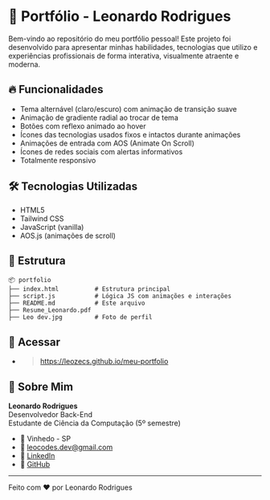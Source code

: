 # 💼 Portfólio - Leonardo Rodrigues

Bem-vindo ao repositório do meu portfólio pessoal! Este projeto foi desenvolvido para apresentar minhas habilidades, tecnologias que utilizo e experiências profissionais de forma interativa, visualmente atraente e moderna.

## 🔥 Funcionalidades

- Tema alternável (claro/escuro) com animação de transição suave
- Animação de gradiente radial ao trocar de tema 
- Botões com reflexo animado ao hover
- Ícones das tecnologias usados fixos e intactos durante animações
- Animações de entrada com AOS (Animate On Scroll)
- Ícones de redes sociais com alertas informativos
- Totalmente responsivo

## 🛠️ Tecnologias Utilizadas

- HTML5
- Tailwind CSS
- JavaScript (vanilla)
- AOS.js (animações de scroll)

## 📁 Estrutura

```
📦 portfolio
├── index.html          # Estrutura principal
├── script.js           # Lógica JS com animações e interações
├── README.md           # Este arquivo
├── Resume_Leonardo.pdf
├── Leo dev.jpg         # Foto de perfil
```

## 📲 Acessar
 - > https://leozecs.github.io/meu-portfolio

## 👤 Sobre Mim
**Leonardo Rodrigues**  
Desenvolvedor Back-End  
Estudante de Ciência da Computação (5º semestre)

- 📍 Vinhedo - SP
- 📧 [leocodes.dev@gmail.com](mailto:leocodes.dev@gmail.com)
- 🔗 [LinkedIn](https://linkedin.com/in/leocodesdev)
- 🐙 [GitHub](https://github.com/leozecs)

---

Feito com ❤️ por Leonardo Rodrigues
